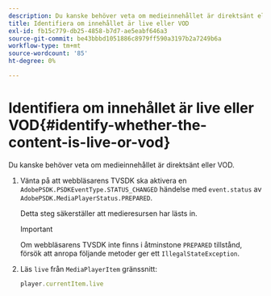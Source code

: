 ```yaml
---
description: Du kanske behöver veta om medieinnehållet är direktsänt eller VOD.
title: Identifiera om innehållet är live eller VOD
exl-id: fb15c779-db25-4858-b7d7-ae5eabf646a3
source-git-commit: be43bbbd1051886c8979ff590a3197b2a7249b6a
workflow-type: tm+mt
source-wordcount: '85'
ht-degree: 0%

---
```


# Identifiera om innehållet är live eller VOD{#identify-whether-the-content-is-live-or-vod}

Du kanske behöver veta om medieinnehållet är direktsänt eller VOD.

1. Vänta på att webbläsarens TVSDK ska aktivera en `AdobePSDK.PSDKEventType.STATUS_CHANGED` händelse med `event.status` av `AdobePSDK.MediaPlayerStatus.PREPARED`.

   Detta steg säkerställer att medieresursen har lästs in.

   >[!IMPORTANT]
   >
   >Om webbläsarens TVSDK inte finns i åtminstone `PREPARED` tillstånd, försök att anropa följande metoder ger ett `IllegalStateException`.

1. Läs `live` från `MediaPlayerItem` gränssnitt:

   ```js
   player.currentItem.live
   ```
